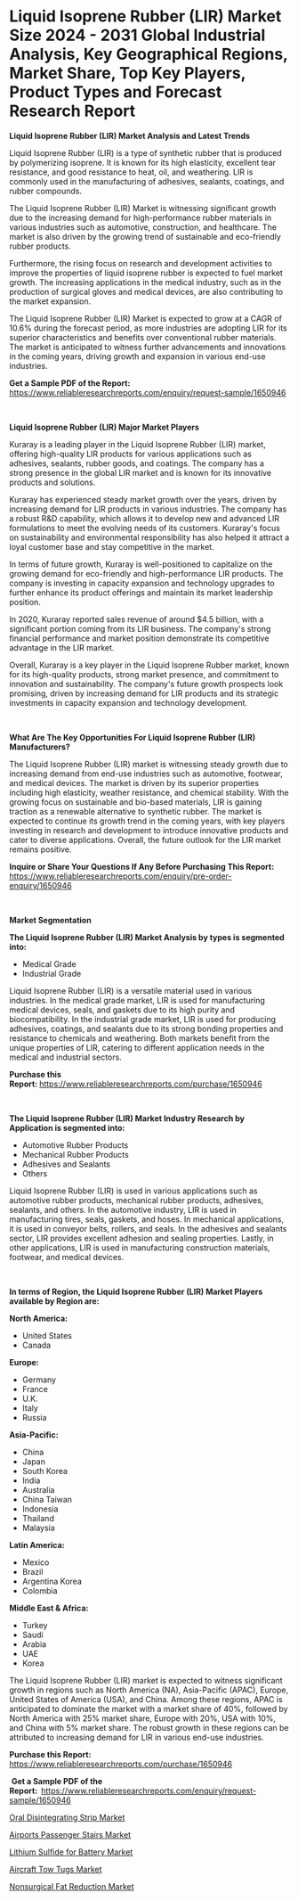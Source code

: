 <p><h1>Liquid Isoprene Rubber (LIR) Market Size 2024 - 2031 Global Industrial Analysis, Key Geographical Regions, Market Share, Top Key Players, Product Types and Forecast Research Report</h1></p><p><strong>Liquid Isoprene Rubber (LIR) Market Analysis and Latest Trends</strong></p>
<p><p>Liquid Isoprene Rubber (LIR) is a type of synthetic rubber that is produced by polymerizing isoprene. It is known for its high elasticity, excellent tear resistance, and good resistance to heat, oil, and weathering. LIR is commonly used in the manufacturing of adhesives, sealants, coatings, and rubber compounds.</p><p>The Liquid Isoprene Rubber (LIR) Market is witnessing significant growth due to the increasing demand for high-performance rubber materials in various industries such as automotive, construction, and healthcare. The market is also driven by the growing trend of sustainable and eco-friendly rubber products.</p><p>Furthermore, the rising focus on research and development activities to improve the properties of liquid isoprene rubber is expected to fuel market growth. The increasing applications in the medical industry, such as in the production of surgical gloves and medical devices, are also contributing to the market expansion.</p><p>The Liquid Isoprene Rubber (LIR) Market is expected to grow at a CAGR of 10.6% during the forecast period, as more industries are adopting LIR for its superior characteristics and benefits over conventional rubber materials. The market is anticipated to witness further advancements and innovations in the coming years, driving growth and expansion in various end-use industries.</p></p>
<p><strong>Get a Sample PDF of the Report:&nbsp;</strong> <a href="https://www.reliableresearchreports.com/enquiry/request-sample/1650946">https://www.reliableresearchreports.com/enquiry/request-sample/1650946</a></p>
<p>&nbsp;</p>
<p><strong>Liquid Isoprene Rubber (LIR) Major Market Players</strong></p>
<p><p>Kuraray is a leading player in the Liquid Isoprene Rubber (LIR) market, offering high-quality LIR products for various applications such as adhesives, sealants, rubber goods, and coatings. The company has a strong presence in the global LIR market and is known for its innovative products and solutions.</p><p>Kuraray has experienced steady market growth over the years, driven by increasing demand for LIR products in various industries. The company has a robust R&D capability, which allows it to develop new and advanced LIR formulations to meet the evolving needs of its customers. Kuraray's focus on sustainability and environmental responsibility has also helped it attract a loyal customer base and stay competitive in the market.</p><p>In terms of future growth, Kuraray is well-positioned to capitalize on the growing demand for eco-friendly and high-performance LIR products. The company is investing in capacity expansion and technology upgrades to further enhance its product offerings and maintain its market leadership position.</p><p>In 2020, Kuraray reported sales revenue of around $4.5 billion, with a significant portion coming from its LIR business. The company's strong financial performance and market position demonstrate its competitive advantage in the LIR market.</p><p>Overall, Kuraray is a key player in the Liquid Isoprene Rubber market, known for its high-quality products, strong market presence, and commitment to innovation and sustainability. The company's future growth prospects look promising, driven by increasing demand for LIR products and its strategic investments in capacity expansion and technology development.</p></p>
<p>&nbsp;</p>
<p><strong>What Are The Key Opportunities For Liquid Isoprene Rubber (LIR) Manufacturers?</strong></p>
<p><p>The Liquid Isoprene Rubber (LIR) market is witnessing steady growth due to increasing demand from end-use industries such as automotive, footwear, and medical devices. The market is driven by its superior properties including high elasticity, weather resistance, and chemical stability. With the growing focus on sustainable and bio-based materials, LIR is gaining traction as a renewable alternative to synthetic rubber. The market is expected to continue its growth trend in the coming years, with key players investing in research and development to introduce innovative products and cater to diverse applications. Overall, the future outlook for the LIR market remains positive.</p></p>
<p><strong>Inquire or Share Your Questions If Any Before Purchasing This Report:</strong> <a href="https://www.reliableresearchreports.com/enquiry/pre-order-enquiry/1650946">https://www.reliableresearchreports.com/enquiry/pre-order-enquiry/1650946</a></p>
<p>&nbsp;</p>
<p><strong>Market Segmentation</strong></p>
<p><strong>The Liquid Isoprene Rubber (LIR) Market Analysis by types is segmented into:</strong></p>
<p><ul><li>Medical Grade</li><li>Industrial Grade</li></ul></p>
<p><p>Liquid Isoprene Rubber (LIR) is a versatile material used in various industries. In the medical grade market, LIR is used for manufacturing medical devices, seals, and gaskets due to its high purity and biocompatibility. In the industrial grade market, LIR is used for producing adhesives, coatings, and sealants due to its strong bonding properties and resistance to chemicals and weathering. Both markets benefit from the unique properties of LIR, catering to different application needs in the medical and industrial sectors.</p></p>
<p><strong>Purchase this Report:&nbsp;</strong><a href="https://www.reliableresearchreports.com/purchase/1650946">https://www.reliableresearchreports.com/purchase/1650946</a></p>
<p>&nbsp;</p>
<p><strong>The Liquid Isoprene Rubber (LIR) Market Industry Research by Application is segmented into:</strong></p>
<p><ul><li>Automotive Rubber Products</li><li>Mechanical Rubber Products</li><li>Adhesives and Sealants</li><li>Others</li></ul></p>
<p><p>Liquid Isoprene Rubber (LIR) is used in various applications such as automotive rubber products, mechanical rubber products, adhesives, sealants, and others. In the automotive industry, LIR is used in manufacturing tires, seals, gaskets, and hoses. In mechanical applications, it is used in conveyor belts, rollers, and seals. In the adhesives and sealants sector, LIR provides excellent adhesion and sealing properties. Lastly, in other applications, LIR is used in manufacturing construction materials, footwear, and medical devices.</p></p>
<p>&nbsp;</p>
<p><strong>In terms of Region, the Liquid Isoprene Rubber (LIR) Market Players available by Region are:</strong></p>
<p>
    <p> <strong> North America: </strong>
        <ul>
            <li>United States</li>
            <li>Canada</li>
        </ul>
        </p> 
    <p> <strong> Europe: </strong>
        <ul>
            <li>Germany</li>
            <li>France</li>
            <li>U.K.</li>
            <li>Italy</li>
            <li>Russia</li>
        </ul>
        </p> 
    <p> <strong> Asia-Pacific: </strong>
        <ul>
            <li>China</li>
            <li>Japan</li>
            <li>South Korea</li>
            <li>India</li>
            <li>Australia</li>
            <li>China Taiwan</li>
            <li>Indonesia</li>
            <li>Thailand</li>
            <li>Malaysia</li>
        </ul>
        </p> 
    <p> <strong> Latin America: </strong>
        <ul>
            <li>Mexico</li>
            <li>Brazil</li>
            <li>Argentina Korea</li>
            <li>Colombia</li>
        </ul>
        </p> 
    <p> <strong> Middle East & Africa: </strong>
        <ul>
            <li>Turkey</li>
            <li>Saudi</li>
            <li>Arabia</li>
            <li>UAE</li>
            <li>Korea</li>
        </ul>
    </p>
    </p>
<p><p>The Liquid Isoprene Rubber (LIR) market is expected to witness significant growth in regions such as North America (NA), Asia-Pacific (APAC), Europe, United States of America (USA), and China. Among these regions, APAC is anticipated to dominate the market with a market share of 40%, followed by North America with 25% market share, Europe with 20%, USA with 10%, and China with 5% market share. The robust growth in these regions can be attributed to increasing demand for LIR in various end-use industries.</p></p>
<p><strong>Purchase this Report: </strong><a href="https://www.reliableresearchreports.com/purchase/1650946">https://www.reliableresearchreports.com/purchase/1650946</a></p>
<p>&nbsp;<strong>Get a Sample PDF of the Report:&nbsp;&nbsp;</strong><a href="https://www.reliableresearchreports.com/enquiry/request-sample/1650946">https://www.reliableresearchreports.com/enquiry/request-sample/1650946</a></p>
<p><strong></strong></p>
<p><p><a href="https://github.com/brenzgnarento/Market-Research-Report-List-1/blob/main/oral-disintegrating-strip-market.md">Oral Disintegrating Strip Market</a></p><p><a href="https://issuu.com/reportprime-2/docs/airports-passenger-stairs-market-size-2030.pptx">Airports Passenger Stairs Market</a></p><p><a href="https://github.com/castoriffic/Market-Research-Report-List-3/blob/main/lithium-sulfide-for-battery-market.md">Lithium Sulfide for Battery Market</a></p><p><a href="https://issuu.com/reportprime-2/docs/aircraft-tow-tugs-market-size-2030.pptx">Aircraft Tow Tugs Market</a></p><p><a href="https://medium.com/p/06e3c1e06aff/edit">Nonsurgical Fat Reduction Market</a></p></p>